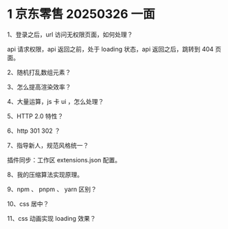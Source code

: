 # 1 京东零售 20250326 一面

1、登录之后，url 访问无权限页面，如何处理？

api 请求权限，api 返回之前，处于 loading 状态，api 返回之后，跳转到 404 页面。

2、随机打乱数组元素？

3、怎么提高渲染效率？

4、大量运算，js 卡 ui ，怎么处理？

5、HTTP 2.0 特性？

6、http 301 302 ？

7、指导新人，规范风格统一？

插件同步：工作区 extensions.json 配置。

8、我的压缩算法实现原理。

9、npm 、 pnpm 、 yarn 区别？

10、css 居中？

11、css 动画实现 loading 效果？

